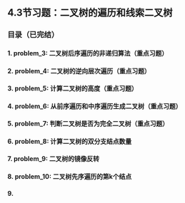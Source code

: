 ## 4.3节习题：二叉树的遍历和线索二叉树

### 目录（已完结）

#### 1. problem_3: 二叉树后序遍历的非递归算法（重点习题）
#### 2. problem_4: 二叉树的逆向层次遍历（重点习题）
#### 3. problem_5: 计算二叉树的高度（重点习题）
#### 4. problem_6: 从前序遍历和中序遍历生成二叉树（重点习题）
#### 5. problem_7: 判断二叉树是否为完全二叉树（重点习题）
#### 6. problem_8: 计算二叉树的双分支结点数量
#### 7. problem_9: 二叉树的镜像反转
#### 8. problem_10: 二叉树先序遍历的第k个结点
#### 9. 

